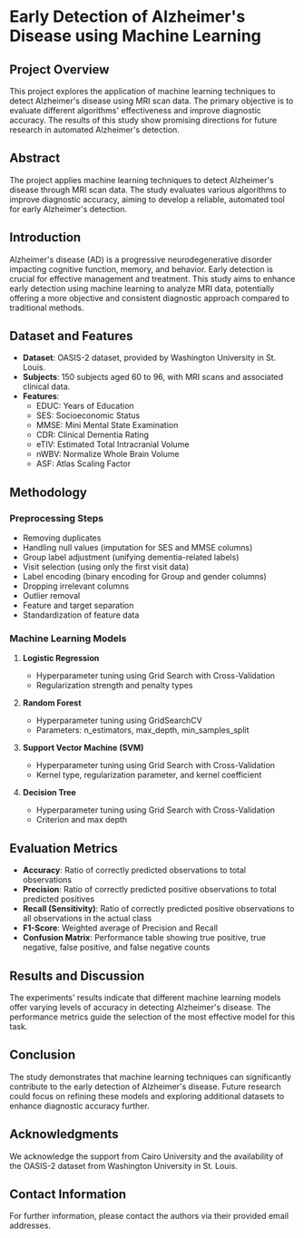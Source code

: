 # Early Detection of Alzheimer's Disease using Machine Learning

## Project Overview

This project explores the application of machine learning techniques to detect Alzheimer's disease using MRI scan data. The primary objective is to evaluate different algorithms' effectiveness and improve diagnostic accuracy. The results of this study show promising directions for future research in automated Alzheimer's detection.

## Abstract

The project applies machine learning techniques to detect Alzheimer's disease through MRI scan data. The study evaluates various algorithms to improve diagnostic accuracy, aiming to develop a reliable, automated tool for early Alzheimer's detection.

## Introduction

Alzheimer's disease (AD) is a progressive neurodegenerative disorder impacting cognitive function, memory, and behavior. Early detection is crucial for effective management and treatment. This study aims to enhance early detection using machine learning to analyze MRI data, potentially offering a more objective and consistent diagnostic approach compared to traditional methods.

## Dataset and Features

- **Dataset**: OASIS-2 dataset, provided by Washington University in St. Louis.
- **Subjects**: 150 subjects aged 60 to 96, with MRI scans and associated clinical data.
- **Features**:
  - EDUC: Years of Education
  - SES: Socioeconomic Status
  - MMSE: Mini Mental State Examination
  - CDR: Clinical Dementia Rating
  - eTIV: Estimated Total Intracranial Volume
  - nWBV: Normalize Whole Brain Volume
  - ASF: Atlas Scaling Factor

## Methodology

### Preprocessing Steps

- Removing duplicates
- Handling null values (imputation for SES and MMSE columns)
- Group label adjustment (unifying dementia-related labels)
- Visit selection (using only the first visit data)
- Label encoding (binary encoding for Group and gender columns)
- Dropping irrelevant columns
- Outlier removal
- Feature and target separation
- Standardization of feature data

### Machine Learning Models

1. **Logistic Regression**
   - Hyperparameter tuning using Grid Search with Cross-Validation
   - Regularization strength and penalty types

2. **Random Forest**
   - Hyperparameter tuning using GridSearchCV
   - Parameters: n_estimators, max_depth, min_samples_split

3. **Support Vector Machine (SVM)**
   - Hyperparameter tuning using Grid Search with Cross-Validation
   - Kernel type, regularization parameter, and kernel coefficient

4. **Decision Tree**
   - Hyperparameter tuning using Grid Search with Cross-Validation
   - Criterion and max depth

## Evaluation Metrics

- **Accuracy**: Ratio of correctly predicted observations to total observations
- **Precision**: Ratio of correctly predicted positive observations to total predicted positives
- **Recall (Sensitivity)**: Ratio of correctly predicted positive observations to all observations in the actual class
- **F1-Score**: Weighted average of Precision and Recall
- **Confusion Matrix**: Performance table showing true positive, true negative, false positive, and false negative counts

## Results and Discussion

The experiments' results indicate that different machine learning models offer varying levels of accuracy in detecting Alzheimer's disease. The performance metrics guide the selection of the most effective model for this task.

## Conclusion

The study demonstrates that machine learning techniques can significantly contribute to the early detection of Alzheimer's disease. Future research could focus on refining these models and exploring additional datasets to enhance diagnostic accuracy further.

## Acknowledgments

We acknowledge the support from Cairo University and the availability of the OASIS-2 dataset from Washington University in St. Louis.

## Contact Information

For further information, please contact the authors via their provided email addresses.

